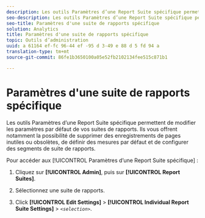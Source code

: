 ```yaml
---
description: Les outils Paramètres d’une Report Suite spécifique permettent de modifier les paramètres par défaut de vos suites de rapports. Ils vous offrent notamment la possibilité de supprimer des enregistrements de pages inutiles ou obsolètes, de définir des mesures par défaut et de configurer des segments de suite de rapports.
seo-description: Les outils Paramètres d’une Report Suite spécifique permettent de modifier les paramètres par défaut de vos suites de rapports. Ils vous offrent notamment la possibilité de supprimer des enregistrements de pages inutiles ou obsolètes, de définir des mesures par défaut et de configurer des segments de suite de rapports.
seo-title: Paramètres d'une suite de rapports spécifique
solution: Analytics
title: Paramètres d'une suite de rapports spécifique
topic: Outils d’administration
uuid: a 61164 ef-fc 96-44 ef -95 d 3-49 e 88 d 5 fd 94 a
translation-type: tm+mt
source-git-commit: 86fe1b3650100a05e52fb2102134fee515c871b1

---
```



# Paramètres d'une suite de rapports spécifique

Les outils Paramètres d’une Report Suite spécifique permettent de modifier les paramètres par défaut de vos suites de rapports. Ils vous offrent notamment la possibilité de supprimer des enregistrements de pages inutiles ou obsolètes, de définir des mesures par défaut et de configurer des segments de suite de rapports.

Pour accéder aux [!UICONTROL Paramètres d’une Report Suite spécifique] :

1. Cliquez sur **[!UICONTROL Admin]**, puis sur **[!UICONTROL Report Suites]**.

1. Sélectionnez une suite de rapports.
1. Click **[!UICONTROL Edit Settings]** &gt; **[!UICONTROL Individual Report Suite Settings]** &gt; *`<selection>`*.

